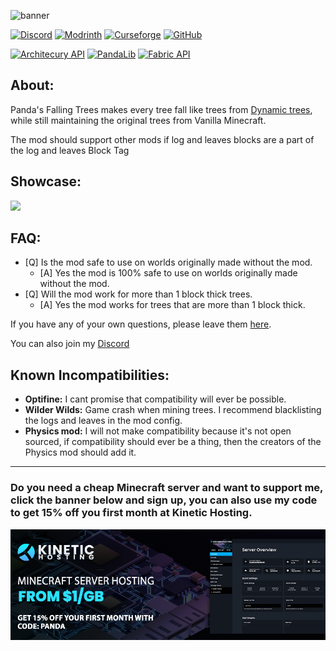 ![banner](https://github.com/PandaDap2006/Pandas-Falling-Trees/blob/main/assets_for_readme/banner.png?raw=true)

[![Discord](https://img.shields.io/discord/1021703635178115122?style=for-the-badge&logo=discord&label=Discord&labelColor=black&color=lightblue)](https://discord.gg/wjPt4vEfXb)
[![Modrinth](https://img.shields.io/modrinth/dt/i2kUe4lq?style=for-the-badge&logo=modrinth&label=Modrinth&labelColor=black&color=green)](https://modrinth.com/mod/pandas-falling-trees)
[![Curseforge](https://img.shields.io/curseforge/dt/880630?style=for-the-badge&logo=curseforge&label=Curseforge&labelColor=black&color=red)](https://www.curseforge.com/minecraft/mc-mods/pandas-falling-trees)
[![GitHub](https://img.shields.io/github/downloads/PandaDap2006/Pandas-Falling-Trees/total?style=for-the-badge&logo=github&label=Github&labelColor=black&color=white)](https://github.com/PandaDap2006/Pandas-Falling-Trees)

[![Architecury API](https://img.shields.io/badge/Architectury%20API-REQUIRED-1?style=for-the-badge&labelColor=black&color=gold)](https://www.curseforge.com/minecraft/mc-mods/architectury-api)
[![PandaLib](https://img.shields.io/badge/PandaLib-REQUIRED-1?style=for-the-badge&labelColor=black&color=gold)](https://www.curseforge.com/minecraft/mc-mods/pandalib)
[![Fabric API](https://img.shields.io/badge/Fabric%20API-REQUIRED%20for%20Fabric-1?style=for-the-badge&labelColor=black&color=gold)](https://www.curseforge.com/minecraft/mc-mods/fabric-api)

## About:
Panda's Falling Trees makes every tree fall like trees from [Dynamic trees](https://www.curseforge.com/minecraft/mc-mods/dynamictrees), while still maintaining the original trees from Vanilla Minecraft.

The mod should support other mods if log and leaves blocks are a part of the log and leaves Block Tag

## Showcase:
![](https://github.com/PandaDap2006/Pandas-Falling-Trees/blob/main/assets_for_readme/showcase_falling_tree_large.gif?raw=true)

## FAQ:
- [Q] Is the mod safe to use on worlds originally made without the mod.
	- [A] Yes the mod is 100% safe to use on worlds originally made without the mod.
- [Q] Will the mod work for more than 1 block thick trees.
	- [A] Yes the mod works for trees that are more than 1 block thick.

If you have any of your own questions, please leave them [here](https://github.com/PandaDap2006/Pandas-Falling-Trees/discussions/categories/q-a).

You can also join my [Discord](https://discord.gg/wjPt4vEfXb)

## Known Incompatibilities:
- **Optifine:** I cant promise that compatibility will ever be possible.
- **Wilder Wilds:** Game crash when mining trees. I recommend blacklisting the logs and leaves in the mod config.
- **Physics mod:** I will not make compatibility because it's not open sourced, if compatibility should ever be a thing, then the creators of the Physics mod should add it.

---
### Do you need a cheap Minecraft server and want to support me, click the banner below and sign up, you can also use my code to get 15% off you first month at Kinetic Hosting.
[![](https://github.com/PandaDap2006/PandaDap2006/blob/main/assets_for_readme/kinetic_hosting_banner.png?raw=true)](https://billing.kinetichosting.net/aff.php?aff=476)